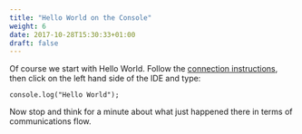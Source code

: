 ```yaml
---
title: "Hello World on the Console"
weight: 6
date: 2017-10-28T15:30:33+01:00
draft: false
---
```


Of course we start with Hello World. Follow the [connection instructions](/getting-started/connecting-to-the-badge/), then click on the left hand side of the IDE and type:

```
console.log("Hello World");
```

Now stop and think for a minute about what just happened there in terms of communications flow.